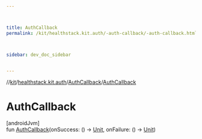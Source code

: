 ```yaml
---



title: AuthCallback
permalink: /kit/healthstack.kit.auth/-auth-callback/-auth-callback.html



sidebar: dev_doc_sidebar


---
```




//[kit](/kit.html)/[healthstack.kit.auth](../index.html)/[AuthCallback](index.html)/[AuthCallback](-auth-callback.html)



# AuthCallback



[androidJvm]\
fun [AuthCallback](-auth-callback.html)(onSuccess: () -&gt; [Unit](https://kotlinlang.org/api/latest/jvm/stdlib/kotlin/-unit/index.html), onFailure: () -&gt; [Unit](https://kotlinlang.org/api/latest/jvm/stdlib/kotlin/-unit/index.html))






